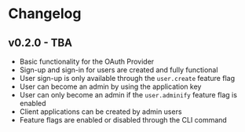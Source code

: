 # Changelog

## v0.2.0 - TBA

- Basic functionality for the OAuth Provider
- Sign-up and sign-in for users are created and fully functional
- User sign-up is only available through the `user.create` feature flag
- User can become an admin by using the application key
- User can only become an admin if the `user.adminify` feature flag is enabled
- Client applications can be created by admin users
- Feature flags are enabled or disabled through the CLI command
